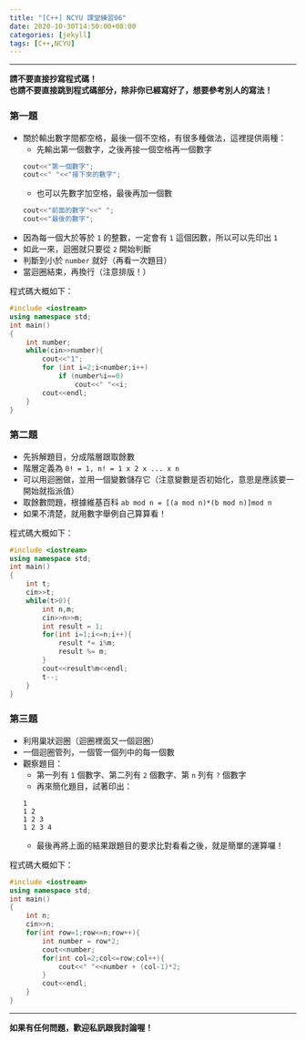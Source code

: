 ```yaml
---
title: "[C++] NCYU 課堂練習06"
date: 2020-10-30T14:50:00+08:00
categories: [jekyll]
tags: [C++,NCYU]
---
```


---
**請不要直接抄寫程式碼！** <br>
**也請不要直接跳到程式碼部分，除非你已經寫好了，想要參考別人的寫法！**

### 第一題

* 關於輸出數字間都空格，最後一個不空格，有很多種做法，這裡提供兩種：
  * 先輸出第一個數字，之後再接一個空格再一個數字
  ```c++
  cout<<"第一個數字";
  cout<<" "<<"接下來的數字";
  ```
  * 也可以先數字加空格，最後再加一個數
  ```c++
  cout<<"前面的數字"<<" ";
  cout<<"最後的數字";
  ```
* 因為每一個大於等於 `1` 的整數，一定會有 `1` 這個因數，所以可以先印出 `1`
* 如此一來，迴圈就只要從 `2` 開始判斷
* 判斷到小於 `number` 就好（再看一次題目）
* 當迴圈結束，再換行（注意排版！）<br>

程式碼大概如下：
```c++
#include <iostream>
using namespace std;
int main()
{
    int number;
    while(cin>>number){
        cout<<"1";
        for (int i=2;i<number;i++)
            if (number%i==0)
                cout<<" "<<i;
        cout<<endl;
    }
}
```

### 第二題

* 先拆解題目，分成階層跟取餘數
* 階層定義為 `0! = 1, n! = 1 x 2 x ... x n`
* 可以用迴圈做，並用一個變數儲存它（注意變數是否初始化，意思是應該要一開始就指派值）
* 取餘數問題，根據維基百科 `ab mod n = [(a mod n)*(b mod n)]mod n`
* 如果不清楚，就用數字舉例自己算算看！

程式碼大概如下：
```c++
#include <iostream>
using namespace std;
int main()
{
    int t;
    cin>>t;
    while(t>0){
        int n,m;
        cin>>n>>m;
        int result = 1;
        for(int i=1;i<=n;i++){
            result *= i%m;
            result %= m;
        }
        cout<<result%m<<endl;
        t--;
    }
}
```

### 第三題

* 利用巢狀迴圈（迴圈裡面又一個迴圈）
* 一個迴圈管列，一個管一個列中的每一個數
* 觀察題目：
  * 第一列有 `1` 個數字、第二列有 `2` 個數字、第 `n` 列有 `?` 個數字
  * 再來簡化題目，試著印出：
  ```
  1
  1 2
  1 2 3
  1 2 3 4
  ```
  * 最後再將上面的結果跟題目的要求比對看看之後，就是簡單的運算囉！

程式碼大概如下：
```c++
#include <iostream>
using namespace std;
int main()
{
    int n;
    cin>>n;
    for(int row=1;row<=n;row++){
        int number = row*2;
        cout<<number;
        for(int col=2;col<=row;col++){
            cout<<" "<<number + (col-1)*2;
        }
        cout<<endl;
    }
}
```

---
**如果有任何問題，歡迎私訊跟我討論喔！**
